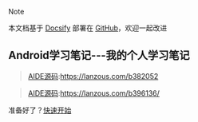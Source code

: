 > [!NOTE]
> 本文档基于 [Docsify](https://docsify.js.org) 部署在 [GitHub](https://github.com/gsyx666/wen)，欢迎一起改进  


## Android学习笔记---我的个人学习笔记

> [AIDE源码](https://lanzous.com/b382052):https://lanzous.com/b382052


> [AIDE源码](https://lanzous.com/b396136/):https://lanzous.com/b396136/


准备好了？[快速开始](Note/note1)
